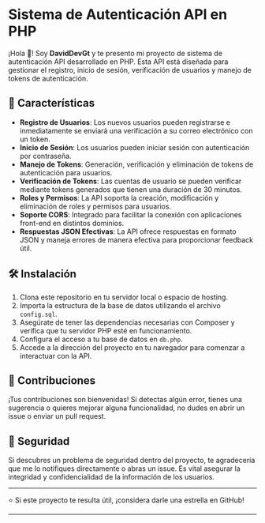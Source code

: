 # Sistema de Autenticación API en PHP

¡Hola 👋! Soy **DavidDevGt** y te presento mi proyecto de sistema de autenticación API desarrollado en PHP. Esta API está diseñada para gestionar el registro, inicio de sesión, verificación de usuarios y manejo de tokens de autenticación.

## 🚀 Características

- **Registro de Usuarios**: Los nuevos usuarios pueden registrarse e inmediatamente se enviará una verificación a su correo electrónico con un token.
- **Inicio de Sesión**: Los usuarios pueden iniciar sesión con autenticación por contraseña.
- **Manejo de Tokens**: Generación, verificación y eliminación de tokens de autenticación para usuarios.
- **Verificación de Tokens**: Las cuentas de usuario se pueden verificar mediante tokens generados que tienen una duración de 30 minutos.
- **Roles y Permisos**: La API soporta la creación, modificación y eliminación de roles y permisos para usuarios.
- **Soporte CORS**: Integrado para facilitar la conexión con aplicaciones front-end en distintos dominios.
- **Respuestas JSON Efectivas**: La API ofrece respuestas en formato JSON y maneja errores de manera efectiva para proporcionar feedback útil.

## 🛠️ Instalación

1. Clona este repositorio en tu servidor local o espacio de hosting.
2. Importa la estructura de la base de datos utilizando el archivo `config.sql`.
3. Asegúrate de tener las dependencias necesarias con Composer y verifica que tu servidor PHP esté en funcionamiento.
4. Configura el acceso a tu base de datos en `db.php`.
5. Accede a la dirección del proyecto en tu navegador para comenzar a interactuar con la API.

## 🙌 Contribuciones

¡Tus contribuciones son bienvenidas! Si detectas algún error, tienes una sugerencia o quieres mejorar alguna funcionalidad, no dudes en abrir un issue o enviar un pull request.

## 🔐 Seguridad

Si descubres un problema de seguridad dentro del proyecto, te agradecería que me lo notifiques directamente o abras un issue. Es vital asegurar la integridad y confidencialidad de la información de los usuarios.

---

⭐ Si este proyecto te resulta útil, ¡considera darle una estrella en GitHub!

---
